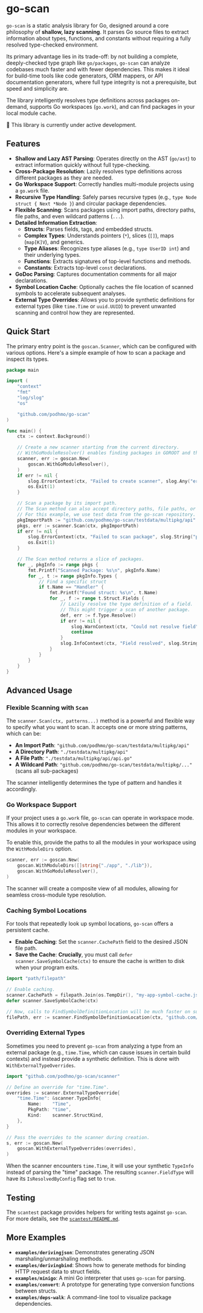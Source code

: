 # go-scan

`go-scan` is a static analysis library for Go, designed around a core philosophy of **shallow, lazy scanning**. It parses Go source files to extract information about types, functions, and constants without requiring a fully resolved type-checked environment.

Its primary advantage lies in its trade-off: by not building a complete, deeply-checked type graph like `go/packages`, `go-scan` can analyze codebases much faster and with fewer dependencies. This makes it ideal for build-time tools like code generators, ORM mappers, or API documentation generators, where full type integrity is not a prerequisite, but speed and simplicity are.

The library intelligently resolves type definitions across packages on-demand, supports Go workspaces (`go.work`), and can find packages in your local module cache.

🚧 This library is currently under active development.

## Features

- **Shallow and Lazy AST Parsing**: Operates directly on the AST (`go/ast`) to extract information quickly without full type-checking.
- **Cross-Package Resolution**: Lazily resolves type definitions across different packages as they are needed.
- **Go Workspace Support**: Correctly handles multi-module projects using a `go.work` file.
- **Recursive Type Handling**: Safely parses recursive types (e.g., `type Node struct { Next *Node }`) and circular package dependencies.
- **Flexible Scanning**: Scans packages using import paths, directory paths, file paths, and even wildcard patterns (`...`).
- **Detailed Information Extraction**:
    - **Structs**: Parses fields, tags, and embedded structs.
    - **Complex Types**: Understands pointers (`*`), slices (`[]`), maps (`map[K]V`), and generics.
    - **Type Aliases**: Recognizes type aliases (e.g., `type UserID int`) and their underlying types.
    - **Functions**: Extracts signatures of top-level functions and methods.
    - **Constants**: Extracts top-level `const` declarations.
- **GoDoc Parsing**: Captures documentation comments for all major declarations.
- **Symbol Location Cache**: Optionally caches the file location of scanned symbols to accelerate subsequent analyses.
- **External Type Overrides**: Allows you to provide synthetic definitions for external types (like `time.Time` or `uuid.UUID`) to prevent unwanted scanning and control how they are represented.

## Quick Start

The primary entry point is the `goscan.Scanner`, which can be configured with various options. Here's a simple example of how to scan a package and inspect its types.

```go
package main

import (
	"context"
	"fmt"
	"log/slog"
	"os"

	"github.com/podhmo/go-scan"
)

func main() {
	ctx := context.Background()

	// Create a new scanner starting from the current directory.
	// WithGoModuleResolver() enables finding packages in GOROOT and the module cache.
	scanner, err := goscan.New(
		goscan.WithGoModuleResolver(),
	)
	if err != nil {
		slog.ErrorContext(ctx, "Failed to create scanner", slog.Any("error", err))
		os.Exit(1)
	}

	// Scan a package by its import path.
	// The Scan method can also accept directory paths, file paths, or wildcard patterns.
	// For this example, we use test data from the go-scan repository.
	pkgImportPath := "github.com/podhmo/go-scan/testdata/multipkg/api"
	pkgs, err := scanner.Scan(ctx, pkgImportPath)
	if err != nil {
		slog.ErrorContext(ctx, "Failed to scan package", slog.String("package", pkgImportPath), slog.Any("error", err))
		os.Exit(1)
	}

	// The Scan method returns a slice of packages.
	for _, pkgInfo := range pkgs {
		fmt.Printf("Scanned Package: %s\n", pkgInfo.Name)
		for _, t := range pkgInfo.Types {
			// Find a specific struct
			if t.Name == "Handler" {
				fmt.Printf("Found struct: %s\n", t.Name)
				for _, f := range t.Struct.Fields {
					// Lazily resolve the type definition of a field.
					// This might trigger a scan of another package.
					def, err := f.Type.Resolve()
					if err != nil {
						slog.WarnContext(ctx, "Could not resolve field", slog.String("field", f.Name), slog.Any("error", err))
						continue
					}
					slog.InfoContext(ctx, "Field resolved", slog.String("field", f.Name), slog.String("resolved_type", def.Name))
				}
			}
		}
	}
}
```

## Advanced Usage

### Flexible Scanning with `Scan`

The `scanner.Scan(ctx, patterns...)` method is a powerful and flexible way to specify what you want to scan. It accepts one or more string patterns, which can be:

- **An Import Path**: `"github.com/podhmo/go-scan/testdata/multipkg/api"`
- **A Directory Path**: `"./testdata/multipkg/api"`
- **A File Path**: `"./testdata/multipkg/api/api.go"`
- **A Wildcard Path**: `"github.com/podhmo/go-scan/testdata/multipkg/..."` (scans all sub-packages)

The scanner intelligently determines the type of pattern and handles it accordingly.

### Go Workspace Support

If your project uses a `go.work` file, `go-scan` can operate in workspace mode. This allows it to correctly resolve dependencies between the different modules in your workspace.

To enable this, provide the paths to all the modules in your workspace using the `WithModuleDirs` option.

```go
scanner, err := goscan.New(
    goscan.WithModuleDirs([]string{"./app", "./lib"}),
    goscan.WithGoModuleResolver(),
)
```

The scanner will create a composite view of all modules, allowing for seamless cross-module type resolution.

### Caching Symbol Locations

For tools that repeatedly look up symbol locations, `go-scan` offers a persistent cache.

- **Enable Caching**: Set the `scanner.CachePath` field to the desired JSON file path.
- **Save the Cache**: **Crucially**, you must call `defer scanner.SaveSymbolCache(ctx)` to ensure the cache is written to disk when your program exits.

```go
import "path/filepath"

// Enable caching.
scanner.CachePath = filepath.Join(os.TempDir(), "my-app-symbol-cache.json")
defer scanner.SaveSymbolCache(ctx)

// Now, calls to FindSymbolDefinitionLocation will be much faster on subsequent runs.
filePath, err := scanner.FindSymbolDefinitionLocation(ctx, "github.com/podhmo/go-scan.Scanner")
```

### Overriding External Types

Sometimes you need to prevent `go-scan` from analyzing a type from an external package (e.g., `time.Time`, which can cause issues in certain build contexts) and instead provide a synthetic definition. This is done with `WithExternalTypeOverrides`.

```go
import "github.com/podhmo/go-scan/scanner"

// Define an override for "time.Time".
overrides := scanner.ExternalTypeOverride{
    "time.Time": &scanner.TypeInfo{
        Name:    "Time",
        PkgPath: "time",
        Kind:    scanner.StructKind,
    },
}

// Pass the overrides to the scanner during creation.
s, err := goscan.New(
    goscan.WithExternalTypeOverrides(overrides),
)
```
When the scanner encounters `time.Time`, it will use your synthetic `TypeInfo` instead of parsing the "time" package. The resulting `scanner.FieldType` will have its `IsResolvedByConfig` flag set to `true`.

## Testing

The `scantest` package provides helpers for writing tests against `go-scan`. For more details, see the [`scantest/README.md`](./scantest/README.md).

## More Examples

- **`examples/derivingjson`**: Demonstrates generating JSON marshaling/unmarshaling methods.
- **`examples/derivingbind`**: Shows how to generate methods for binding HTTP request data to struct fields.
- **`examples/minigo`**: A mini Go interpreter that uses `go-scan` for parsing.
- **`examples/convert`**: A prototype for generating type conversion functions between structs.
- **`examples/deps-walk`**: A command-line tool to visualize package dependencies.